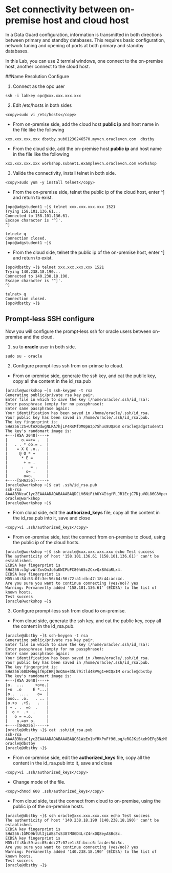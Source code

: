 # Set connectivity between on-premise host and cloud host

In a Data Guard configuration, information is transmitted in both directions between primary and standby databases. This requires basic configuration, network tuning and opening of ports at both primary and standby databases. 

In this Lab, you can use 2 termial windows, one connect to the on-premise host, another connect to the cloud host. 

##Name Resolution Configure

1. Connect as the opc user

```
ssh -i labkey opc@xxx.xxx.xxx.xxx
```

2. Edit /etc/hosts in both sides

```
<copy>sudo vi /etc/hosts</copy>
```

- From on-premise side, add the cloud host **public ip** and host name in the file like the following

```
xxx.xxx.xxx.xxx dbstby.sub01230246570.myvcn.oraclevcn.com  dbstby
```

- From the cloud side, add the on-premise host **public ip** and host name in the file like the following

```
xxx.xxx.xxx.xxx workshop.subnet1.examplevcn.oraclevcn.com workshop
```

3. Valide the connectivity, install telnet in both side.

```
<copy>sudo yum -y install telnet</copy>
```

- From the on-premise side, telnet the public ip of the cloud host, enter ^] and return to exist.

```
[opc@adgstudent1 ~]$ telnet xxx.xxx.xxx.xxx 1521
Trying 158.101.136.61...
Connected to 158.101.136.61.
Escape character is '^]'.
^]

telnet> q
Connection closed.
[opc@adgstudent1 ~]$ 
```

- From the cloud side, telnet the public ip of the on-premise host, enter ^] and return to exist.

```
[opc@dbstby ~]$ telnet xxx.xxx.xxx.xxx 1521
Trying 140.238.18.190...
Connected to 140.238.18.190.
Escape character is '^]'.
^]

telnet> q
Connection closed.
[opc@dbstby ~]$
```



## Prompt-less SSH configure

Now you will configure the prompt-less ssh for oracle users between on-premise and the cloud.

1. su to **oracle** user in both side.

```
sudo su - oracle
```

2. Configure prompt-less ssh from on-primse to cloud.

- From on-premise side, generate the ssh key, and cat the public key, copy all the content in the id_rsa.pub

```
[oracle@workshop ~]$ ssh-keygen -t rsa
Generating public/private rsa key pair.
Enter file in which to save the key (/home/oracle/.ssh/id_rsa): 
Enter passphrase (empty for no passphrase): 
Enter same passphrase again: 
Your identification has been saved in /home/oracle/.ssh/id_rsa.
Your public key has been saved in /home/oracle/.ssh/id_rsa.pub.
The key fingerprint is:
SHA256:2S+UtAXQdwgNLRA7hjLP4RsMfDM0pW3p75hus8UQaG8 oracle@adgstudent1
The key's randomart image is:
+---[RSA 2048]----+
|      o.==+= .   |
|   . . * oo.= .  |
|    = X O .o..   |
|     @ O * +     |
|      * E =      |
|       + = .     |
|      .   = .    |
|        o= .     |
|       o=o.      |
+----[SHA256]-----+
[oracle@workshop ~]$ cat .ssh/id_rsa.pub
ssh-rsa AAAAB3NzaC1yc2EAAAADAQABAAABAQDCLV6NiFihUY4ItgfPLJR1EcjC7DjuVOL86G3VperrA8hEKP2uLSh7AEeKm4MZmPPIzO/HlMw3KkhhUZNX/C+b29tQ2l8+fbCzzMGmZSAGmT2vEmot/9lVT714l/rcfWNXv8qcj6x4wHUqygH87XSDcCRaQt7vUcFNITOb/4yGRc9LcSQdlV1Yf1eOfUnkpB1fOoEXFfkAxgd1UeuFS0pIiejutqbPSeppu9X2RrbAmZymAVa7MiNNG2mZHf9tWJrigXsTwmgOgPlsAIcbutoVRGPcP1xc43ut9oUWk8reBEyDj8X2bgeafG+KeXD6YRh53lqIbTNYz+k1sfHwyuUl oracle@workshop
[oracle@workshop ~]$  
```

- From cloud side, edit the **authorized_keys** file, copy all the content in the id_rsa.pub into it, save and close

```
<copy>vi .ssh/authorized_keys</copy>
```

- From on-premise side, test the connect from on-premise to cloud, using the public ip of the cloud hosts.

```
[oracle@workshop ~]$ ssh oracle@xxx.xxx.xxx.xxx echo Test success
The authenticity of host '158.101.136.61 (158.101.136.61)' can't be established.
ECDSA key fingerprint is SHA256:c3ghvWrZxvOnJc6aKWIPbFC80h65cZCxvQxBVdaRLx4.
ECDSA key fingerprint is MD5:a8:34:53:0f:3e:56:64:56:72:a1:cb:47:18:44:ac:4c.
Are you sure you want to continue connecting (yes/no)? yes
Warning: Permanently added '158.101.136.61' (ECDSA) to the list of known hosts.
Test success
[oracle@workshop ~]$ 
```

3. Configure prompt-less ssh from cloud to on-premise.

- From cloud side, generate the ssh key, and cat the public key, copy all the content in the id_rsa.pub.

```
[oracle@dbstby ~]$ ssh-keygen -t rsa
Generating public/private rsa key pair.
Enter file in which to save the key (/home/oracle/.ssh/id_rsa): 
Enter passphrase (empty for no passphrase): 
Enter same passphrase again: 
Your identification has been saved in /home/oracle/.ssh/id_rsa.
Your public key has been saved in /home/oracle/.ssh/id_rsa.pub.
The key fingerprint is:
SHA256:60bMHAglf6pIHKjDnQAm+35L79itld48VVg1+HCQxIM oracle@dbstby
The key's randomart image is:
+---[RSA 2048]----+
|o.  ...     +o+o.|
|+o  .o     E *...|
|o..  ....    o=  |
|ooo.. .o.   . .. |
|o.+o  .+S.   .   |
| + . .  =o  .    |
|  o +  .+  .     |
|   o = =.o.      |
|    o.=o+ o.     |
+----[SHA256]-----+
[oracle@dbstby ~]$ cat .ssh/id_rsa.pub
ssh-rsa AAAAB3NzaC1yc2EAAAADAQABAAABAQC61WzEm1bYRkPnFf96Loq/eRGJKiSkeh9EFg3NzMBUmRq4rSWMsMkIkrLmrJUNF8I5tFMnSV+AQZo5vrtU23NVvxsQHF7rKYiMm9ARkACQmr1th8kefc/sJMn/3hQDm27FB5RLeZzbxyZoJAq7ZtLMfudlogaYxqLZLBnuHT8Oky/5FOa1EUVOaqiKm8f7pPlqnxpf1QdO8lswMvInWh3Zq9newfTmu/qt56shNd462uOyNjjCgRtmxsYXIxFhJecvDnkGJ+Tekq27nozBI+c3GyQS8tsyPnjt3DRg35sXJFWOeEswmxqxAjP0KWDFlSZ3aNm4ESS3ZPaTfSlgx0E1 oracle@dbstby
[oracle@dbstby ~]$ 
```

- From on-premise side, edit the **authorized_keys** file, copy all the content in the id_rsa.pub into it, save and close

```
<copy>vi .ssh/authorized_keys</copy>
```

- Change mode of the file.

```
<copy>chmod 600 .ssh/authorized_keys</copy>
```

- From cloud side, test the connect from cloud to on-premise, using the public ip of the on-premise hosts.

```
[oracle@dbstby ~]$ ssh oracle@xxx.xxx.xxx.xxx echo Test success
The authenticity of host '140.238.18.190 (140.238.18.190)' can't be established.
ECDSA key fingerprint is SHA256:1GMD9btUlIjLABsTsS387MUGD4LrZ4rxDQ8eyASBc8c.
ECDSA key fingerprint is MD5:ff:8b:59:ac:05:dd:27:07:e1:3f:bc:c6:fa:4e:5d:5c.
Are you sure you want to continue connecting (yes/no)? yes
Warning: Permanently added '140.238.18.190' (ECDSA) to the list of known hosts.
Test success
[oracle@dbstby ~]$ 
```

